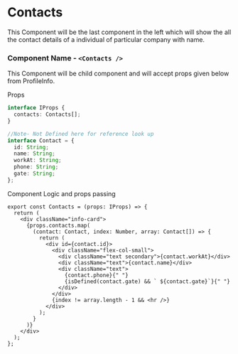# Contacts

This Component will be the last component in the left which will show the all the contact details of a individual of particular company with name.

### Component Name - `<Contacts />`

This Component will be child component and will accept props given below from ProfileInfo.

Props

```ts
interface IProps {
  contacts: Contacts[];
}

//Note- Not Defined here for reference look up
interface Contact = {
  id: String;
  name: String;
  workAt: String;
  phone: String;
  gate: String;
};
```

Component Logic and props passing

```tsx
export const Contacts = (props: IProps) => {
  return (
    <div className="info-card">
      {props.contacts.map(
        (contact: Contact, index: Number, array: Contact[]) => {
          return (
            <div id={contact.id}>
              <div className="flex-col-small">
                <div className="text secondary">{contact.workAt}</div>
                <div className="text">{contact.name}</div>
                <div className="text">
                  {contact.phone}{" "}
                  {isDefined(contact.gate) && ` ${contact.gate}`}{" "}
                </div>
              </div>
              {index != array.length - 1 && <hr />}
            </div>
          );
        }
      )}
    </div>
  );
};
```
